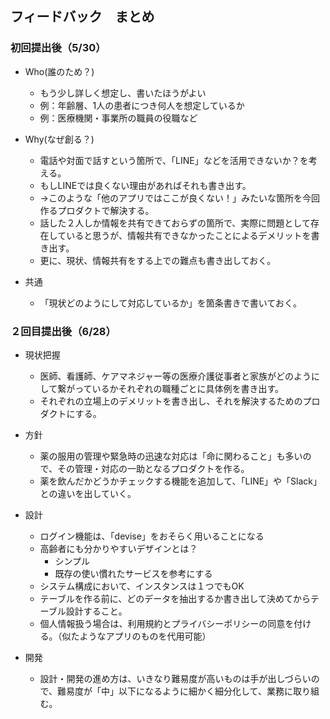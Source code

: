 ## フィードバック　まとめ

### 初回提出後（5/30）

- Who(誰のため？)
  - もう少し詳しく想定し、書いたほうがよい
  - 例：年齢層、1人の患者につき何人を想定しているか
  - 例：医療機関・事業所の職員の役職など

- Why(なぜ創る？)
  - 電話や対面で話すという箇所で、「LINE」などを活用できないか？を考える。
  - もしLINEでは良くない理由があればそれも書き出す。
  - →このような「他のアプリではここが良くない！」みたいな箇所を今回作るプロダクトで解決する。
  - 話した２人しか情報を共有できておらずの箇所で、実際に問題として存在していると思うが、情報共有できなかったことによるデメリットを書き出す。
  - 更に、現状、情報共有をする上での難点も書き出しておく。

- 共通
  - 「現状どのようにして対応しているか」を箇条書きで書いておく。

### ２回目提出後（6/28）

- 現状把握
  - 医師、看護師、ケアマネジャー等の医療介護従事者と家族がどのようにして繋がっているかそれぞれの職種ごとに具体例を書き出す。
  - それぞれの立場上のデメリットを書き出し、それを解決するためのプロダクトにする。

- 方針
  - 薬の服用の管理や緊急時の迅速な対応は「命に関わること」も多いので、その管理・対応の一助となるプロダクトを作る。
  - 薬を飲んだかどうかチェックする機能を追加して、「LINE」や「Slack」との違いを出していく。

- 設計
  - ログイン機能は、「devise」をおそらく用いることになる
  - 高齢者にも分かりやすいデザインとは？
    - シンプル
    - 既存の使い慣れたサービスを参考にする
  - システム構成において、インスタンスは１つでもOK
  - テーブルを作る前に、どのデータを抽出するか書き出して決めてからテーブル設計すること。
  - 個人情報扱う場合は、利用規約とプライバシーポリシーの同意を付ける。（似たようなアプリのものを代用可能）

- 開発
  - 設計・開発の進め方は、いきなり難易度が高いものは手が出しづらいので、難易度が「中」以下になるように細かく細分化して、業務に取り組む。
